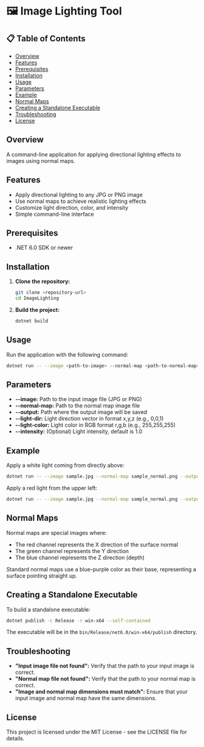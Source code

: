 # 🖼️ Image Lighting Tool

## 📋 Table of Contents

- [Overview](#overview)
- [Features](#features)
- [Prerequisites](#prerequisites)
- [Installation](#installation)
- [Usage](#usage)
- [Parameters](#parameters)
- [Example](#example)
- [Normal Maps](#normal-maps)
- [Creating a Standalone Executable](#creating-a-standalone-executable)
- [Troubleshooting](#troubleshooting)
- [License](#license)

## Overview

A command-line application for applying directional lighting effects to images using normal maps.

## Features

- Apply directional lighting to any JPG or PNG image
- Use normal maps to achieve realistic lighting effects
- Customize light direction, color, and intensity
- Simple command-line interface

## Prerequisites

- .NET 6.0 SDK or newer

## Installation

1. **Clone the repository:**

   ```sh
   git clone <repository-url>
   cd ImageLighting
   ```

2. **Build the project:**
   ```sh
   dotnet build
   ```

## Usage

Run the application with the following command:

```sh
dotnet run -- --image <path-to-image> --normal-map <path-to-normal-map> --output <path-to-output> --light-dir <x,y,z> --light-color <r,g,b> --intensity <value>
```

## Parameters

- **--image:** Path to the input image file (JPG or PNG)
- **--normal-map:** Path to the normal map image file
- **--output:** Path where the output image will be saved
- **--light-dir:** Light direction vector in format x,y,z (e.g., 0,0,1)
- **--light-color:** Light color in RGB format r,g,b (e.g., 255,255,255)
- **--intensity:** (Optional) Light intensity, default is 1.0

## Example

Apply a white light coming from directly above:

```sh
dotnet run -- --image sample.jpg --normal-map sample_normal.png --output output.jpg --light-dir 0,0,1 --light-color 255,255,255 --intensity 1.5
```

Apply a red light from the upper left:

```sh
dotnet run -- --image sample.jpg --normal-map sample_normal.png --output output.jpg --light-dir -1,-1,0.5 --light-color 255,0,0 --intensity 2.0
```

## Normal Maps

Normal maps are special images where:

- The red channel represents the X direction of the surface normal
- The green channel represents the Y direction
- The blue channel represents the Z direction (depth)

Standard normal maps use a blue-purple color as their base, representing a surface pointing straight up.

## Creating a Standalone Executable

To build a standalone executable:

```sh
dotnet publish -c Release -r win-x64 --self-contained
```

The executable will be in the `bin/Release/net6.0/win-x64/publish` directory.

## Troubleshooting

- **"Input image file not found":** Verify that the path to your input image is correct.
- **"Normal map file not found":** Verify that the path to your normal map is correct.
- **"Image and normal map dimensions must match":** Ensure that your input image and normal map have the same dimensions.

## License

This project is licensed under the MIT License - see the LICENSE file for details.
